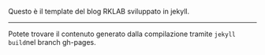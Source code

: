 Questo è il template del blog RKLAB sviluppato in jekyll.

----

Potete trovare il contenuto generato dalla compilazione tramite ``jekyll build``nel branch gh-pages.

